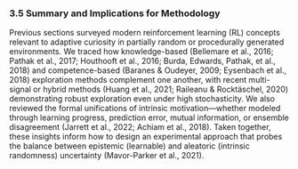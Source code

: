 ### 3.5 Summary and Implications for Methodology

Previous sections surveyed modern reinforcement learning (RL) concepts relevant to adaptive curiosity in partially random or procedurally generated environments. We traced how knowledge-based (Bellemare et al., 2016; Pathak et al., 2017; Houthooft et al., 2016; Burda, Edwards, Pathak, et al., 2018) and competence-based (Baranes & Oudeyer, 2009; Eysenbach et al., 2018) exploration methods complement one another, with recent multi-signal or hybrid methods (Huang et al., 2021; Raileanu & Rocktäschel, 2020) demonstrating robust exploration even under high stochasticity. We also reviewed the formal unifications of intrinsic motivation—whether modeled through learning progress, prediction error, mutual information, or ensemble disagreement (Jarrett et al., 2022; Achiam et al., 2018). Taken together, these insights inform how to design an experimental approach that probes the balance between epistemic (learnable) and aleatoric (intrinsic randomness) uncertainty (Mavor-Parker et al., 2021).
